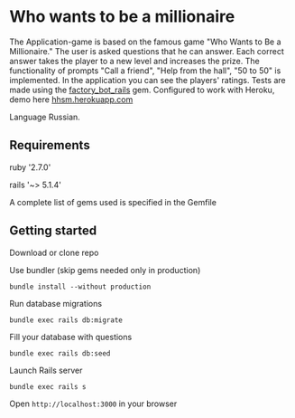 # Who wants to be a millionaire

The Application-game is based on the famous game "Who Wants to Be a Millionaire." 
The user is asked questions that he can answer.
Each correct answer takes the player to a new level and increases the prize.
The functionality of prompts "Call a friend", "Help from the hall", "50 to 50" is implemented.
In the application you can see the players' ratings.
Tests are made using the [factory_bot_rails](https://github.com/thoughtbot/factory_bot) gem.
Configured to work with Heroku, demo here [hhsm.herokuapp.com](https://hhsm.herokuapp.com)

Language Russian.

## Requirements

ruby '2.7.0'

rails '~> 5.1.4'

A complete list of gems used is specified in the Gemfile

## Getting started

Download or clone repo

Use bundler (skip gems needed only in production)
```
bundle install --without production
```

Run database migrations
```
bundle exec rails db:migrate
```

Fill your database with questions
```
bundle exec rails db:seed
```

Launch Rails server 
```
bundle exec rails s
```

Open `http://localhost:3000` in your browser
